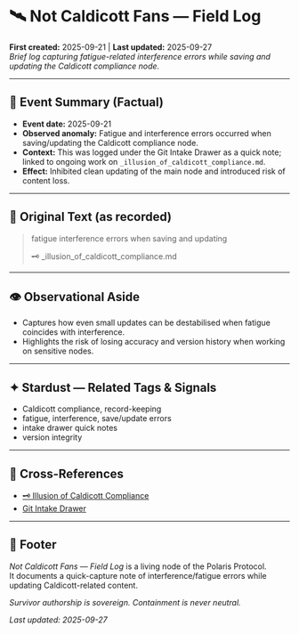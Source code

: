 # 🛰️ Not Caldicott Fans — Field Log  
**First created:** 2025-09-21 | **Last updated:** 2025-09-27  
*Brief log capturing fatigue-related interference errors while saving and updating the Caldicott compliance node.*  

---

## 📅 Event Summary (Factual)  
- **Event date:** 2025-09-21  
- **Observed anomaly:** Fatigue and interference errors occurred when saving/updating the Caldicott compliance node.  
- **Context:** This was logged under the Git Intake Drawer as a quick note; linked to ongoing work on `_illusion_of_caldicott_compliance.md`.  
- **Effect:** Inhibited clean updating of the main node and introduced risk of content loss.  

---

## 📜 Original Text (as recorded)  
> fatigue interference errors when saving and updating  
>  
> 🗝 _illusion_of_caldicott_compliance.md  

---

## 👁️ Observational Aside  
- Captures how even small updates can be destabilised when fatigue coincides with interference.  
- Highlights the risk of losing accuracy and version history when working on sensitive nodes.  

---

## ✦ Stardust — Related Tags & Signals  
- Caldicott compliance, record-keeping  
- fatigue, interference, save/update errors  
- intake drawer quick notes  
- version integrity  

---

## 📡 Cross-References  
- [🗝️ Illusion of Caldicott Compliance](../Big_Picture_Protocols/🗝️_illusion_of_caldicott_compliance.md)  
- [Git Intake Drawer](../Polaris_Nest/Git_Intake_Drawer/)  

---

## 🏮 Footer  
*Not Caldicott Fans — Field Log* is a living node of the Polaris Protocol.  
It documents a quick-capture note of interference/fatigue errors while updating Caldicott-related content.  

*Survivor authorship is sovereign. Containment is never neutral.*  

_Last updated: 2025-09-27_  
